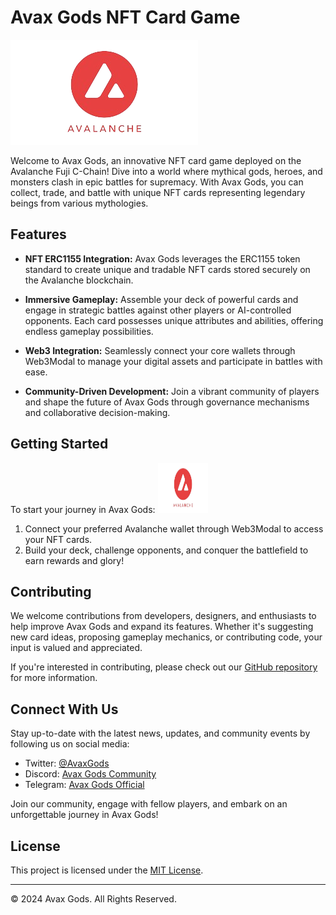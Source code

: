 # Avax Gods NFT Card Game

![Avalanche Logo](https://github.com/niy42/nft_card_game/blob/main/client/src/assets/avax_re.png)

Welcome to Avax Gods, an innovative NFT card game deployed on the Avalanche Fuji C-Chain! Dive into a world where mythical gods, heroes, and monsters clash in epic battles for supremacy. With Avax Gods, you can collect, trade, and battle with unique NFT cards representing legendary beings from various mythologies.

## Features

- **NFT ERC1155 Integration:** Avax Gods leverages the ERC1155 token standard to create unique and tradable NFT cards stored securely on the Avalanche blockchain.

- **Immersive Gameplay:** Assemble your deck of powerful cards and engage in strategic battles against other players or AI-controlled opponents. Each card possesses unique attributes and abilities, offering endless gameplay possibilities.

- **Web3 Integration:** Seamlessly connect your core wallets through Web3Modal to manage your digital assets and participate in battles with ease.

- **Community-Driven Development:** Join a vibrant community of players and shape the future of Avax Gods through governance mechanisms and collaborative decision-making.

## Getting Started

To start your journey in Avax Gods:
<img src=https://github.com/niy42/nft_card_game/blob/main/client/src/assets/avax_re.png width=80px height=80px/>
<!--1. Visit our [website](https://avaxgods.com) to create an account and download the game client.-->
1. Connect your preferred Avalanche wallet through Web3Modal to access your NFT cards. 
2. Build your deck, challenge opponents, and conquer the battlefield to earn rewards and glory! 


## Contributing

We welcome contributions from developers, designers, and enthusiasts to help improve Avax Gods and expand its features. Whether it's suggesting new card ideas, proposing gameplay mechanics, or contributing code, your input is valued and appreciated.

If you're interested in contributing, please check out our [GitHub repository](https://github.com/AvaxGods) for more information.

## Connect With Us

Stay up-to-date with the latest news, updates, and community events by following us on social media:

- Twitter: [@AvaxGods](https://twitter.com/AvaxGods)
- Discord: [Avax Gods Community](https://discord.gg/AvaxGods)
- Telegram: [Avax Gods Official](https://t.me/AvaxGodsOfficial)

Join our community, engage with fellow players, and embark on an unforgettable journey in Avax Gods!

## License

This project is licensed under the [MIT License](LICENSE).

---

© 2024 Avax Gods. All Rights Reserved.

